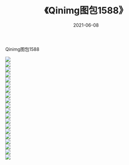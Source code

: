 ﻿---
layout: post
title:  《Qinimg图包1588》
date:   2021-06-08
img: http://imgx.orgx.ga/Qinimg图包/Qinimg图包1588/000.jpg
categories: [美女, 清纯, 唯美]
---

Qinimg图包1588

 ![](http://imgx.orgx.ga/Qinimg图包/Qinimg图包1588/001.jpg) <br>![](http://imgx.orgx.ga/Qinimg图包/Qinimg图包1588/002.jpg) <br>![](http://imgx.orgx.ga/Qinimg图包/Qinimg图包1588/003.jpg) <br>![](http://imgx.orgx.ga/Qinimg图包/Qinimg图包1588/004.jpg) <br>![](http://imgx.orgx.ga/Qinimg图包/Qinimg图包1588/005.jpg) <br>![](http://imgx.orgx.ga/Qinimg图包/Qinimg图包1588/006.jpg) <br>![](http://imgx.orgx.ga/Qinimg图包/Qinimg图包1588/007.jpg) <br>![](http://imgx.orgx.ga/Qinimg图包/Qinimg图包1588/008.jpg) <br>![](http://imgx.orgx.ga/Qinimg图包/Qinimg图包1588/009.jpg) <br>![](http://imgx.orgx.ga/Qinimg图包/Qinimg图包1588/010.jpg) <br>![](http://imgx.orgx.ga/Qinimg图包/Qinimg图包1588/011.jpg) <br>![](http://imgx.orgx.ga/Qinimg图包/Qinimg图包1588/012.jpg) <br>![](http://imgx.orgx.ga/Qinimg图包/Qinimg图包1588/013.jpg) <br>![](http://imgx.orgx.ga/Qinimg图包/Qinimg图包1588/014.jpg) <br>![](http://imgx.orgx.ga/Qinimg图包/Qinimg图包1588/015.jpg) <br>![](http://imgx.orgx.ga/Qinimg图包/Qinimg图包1588/016.jpg) <br>![](http://imgx.orgx.ga/Qinimg图包/Qinimg图包1588/017.jpg) <br>![](http://imgx.orgx.ga/Qinimg图包/Qinimg图包1588/018.jpg) <br>![](http://imgx.orgx.ga/Qinimg图包/Qinimg图包1588/019.jpg) <br>![](http://imgx.orgx.ga/Qinimg图包/Qinimg图包1588/020.jpg) <br>